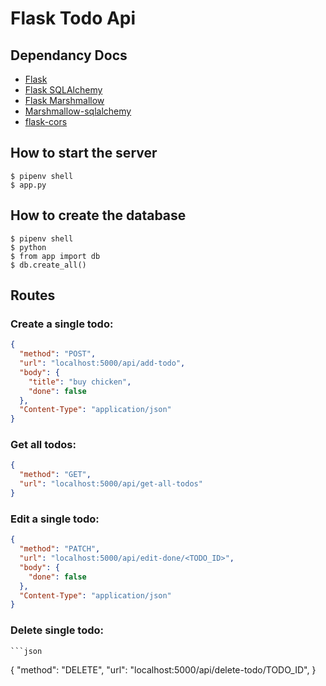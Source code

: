 # Flask Todo Api

## Dependancy Docs

- [Flask](https://flask.palletsprojects.com/en/1.1.x/)
- [Flask SQLAlchemy](https://flask-sqlalchemy.palletsprojects.com/en/2.x/)
- [Flask Marshmallow](https://flask-marshmallow.readthedocs.io/en/latest/)
- [Marshmallow-sqlalchemy](https://marshmallow-sqlalchemy.readthedocs.io/en/latest/)
- [flask-cors](https://flask-cors.readthedocs.io/en/latest/)

## How to start the server

```
$ pipenv shell
$ app.py
```

## How to create the database

```
$ pipenv shell
$ python
$ from app import db
$ db.create_all()
```

## Routes

### Create a single todo:

```json
{
  "method": "POST",
  "url": "localhost:5000/api/add-todo",
  "body": {
    "title": "buy chicken",
    "done": false
  },
  "Content-Type": "application/json"
}
```

### Get all todos:

```json
{
  "method": "GET",
  "url": "localhost:5000/api/get-all-todos"
}
```

### Edit a single todo:

```json
{
  "method": "PATCH",
  "url": "localhost:5000/api/edit-done/<TODO_ID>",
  "body": {
    "done": false
  },
  "Content-Type": "application/json"
}
```

### Delete single todo:

    ```json

{
"method": "DELETE",
"url": "localhost:5000/api/delete-todo/TODO_ID",
}
